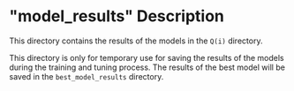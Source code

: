 # "model_results" Description

This directory contains the results of the models in the `Q(i)` directory.

This directory is only for temporary use for saving the results of the models during the training and tuning process. 
The results of the best model will be saved in the `best_model_results` directory.